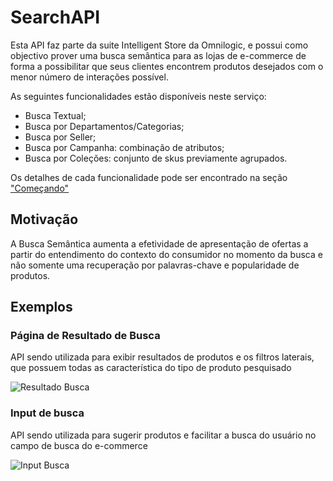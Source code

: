 # SearchAPI

Esta API faz parte da suite Intelligent Store da Omnilogic, e possui como objectivo prover uma busca semântica para as lojas de e-commerce de forma a possibilitar que seus clientes encontrem produtos desejados com o menor número de interações possível.

As seguintes funcionalidades estão disponíveis neste serviço:

- Busca Textual;
- Busca por Departamentos/Categorias;
- Busca por Seller;
- Busca por Campanha: combinação de atributos;
- Busca por Coleções: conjunto de skus previamente agrupados.

Os detalhes de cada funcionalidade pode ser encontrado na seção ["Começando"](/search-api/search-results)

## Motivação

A Busca Semântica aumenta a efetividade de apresentação de ofertas a partir do entendimento do contexto do consumidor no momento da busca e não somente uma recuperação por palavras-chave e popularidade de produtos.

## Exemplos

### Página de Resultado de Busca

API sendo utilizada para exibir resultados de produtos e os filtros laterais, que possuem todas as característica do tipo de produto pesquisado

![Resultado Busca](/search-api/results.png)

### Input de busca

API sendo utilizada para sugerir produtos e facilitar a busca do usuário no campo de busca do e-commerce

![Input Busca](/search-api/input.png)
